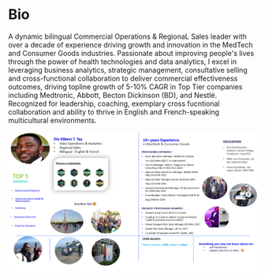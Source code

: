 # Bio
A dynamic bilingual Commercial Operations & RegionaL Sales leader with over a decade of experience driving growth and innovation in the MedTech and Consumer Goods industries. Passionate about improving people's lives through the power of health technologies and data analytics, I excel in leveraging business analytics, strategic management, consultative selling and cross-functional collaboration to deliver commercial effectiveness outcomes, driving topline growth of 5-10% CAGR in Top Tier companies including Medtronic, Abbott, Becton Dickinson (BD), and Nestlé. Recognized for leadership, coaching, exemplary cross fucntional collaboration and ability to thrive in English and French-speaking multicultural environments.

![](Dio_Elikem_Bio.png)
